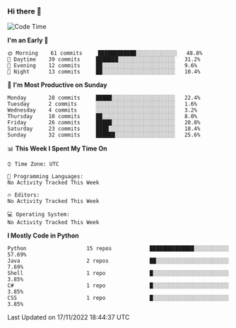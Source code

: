 ### Hi there 👋

<!--START_SECTION:waka-->
![Code Time](http://img.shields.io/badge/Code%20Time-260%20hrs%2027%20mins-blue)

**I'm an Early 🐤** 

```text
🌞 Morning    61 commits     ████████████░░░░░░░░░░░░░   48.8% 
🌆 Daytime    39 commits     ███████░░░░░░░░░░░░░░░░░░   31.2% 
🌃 Evening    12 commits     ██░░░░░░░░░░░░░░░░░░░░░░░   9.6% 
🌙 Night      13 commits     ██░░░░░░░░░░░░░░░░░░░░░░░   10.4%

```
📅 **I'm Most Productive on Sunday** 

```text
Monday       28 commits     █████░░░░░░░░░░░░░░░░░░░░   22.4% 
Tuesday      2 commits      ░░░░░░░░░░░░░░░░░░░░░░░░░   1.6% 
Wednesday    4 commits      ░░░░░░░░░░░░░░░░░░░░░░░░░   3.2% 
Thursday     10 commits     ██░░░░░░░░░░░░░░░░░░░░░░░   8.0% 
Friday       26 commits     █████░░░░░░░░░░░░░░░░░░░░   20.8% 
Saturday     23 commits     ████░░░░░░░░░░░░░░░░░░░░░   18.4% 
Sunday       32 commits     ██████░░░░░░░░░░░░░░░░░░░   25.6%

```


📊 **This Week I Spent My Time On** 

```text
⌚︎ Time Zone: UTC

💬 Programming Languages: 
No Activity Tracked This Week

🔥 Editors: 
No Activity Tracked This Week

💻 Operating System: 
No Activity Tracked This Week

```

**I Mostly Code in Python** 

```text
Python                   15 repos            ██████████████░░░░░░░░░░░   57.69% 
Java                     2 repos             ██░░░░░░░░░░░░░░░░░░░░░░░   7.69% 
Shell                    1 repo              █░░░░░░░░░░░░░░░░░░░░░░░░   3.85% 
C#                       1 repo              █░░░░░░░░░░░░░░░░░░░░░░░░   3.85% 
CSS                      1 repo              █░░░░░░░░░░░░░░░░░░░░░░░░   3.85%

```



 Last Updated on 17/11/2022 18:44:37 UTC
<!--END_SECTION:waka-->

<!--
**e1630m/e1630m** is a ✨ _special_ ✨ repository because its `README.md` (this file) appears on your GitHub profile.

Here are some ideas to get you started:

- 🔭 I’m currently working on ...
- 🌱 I’m currently learning ...
- 👯 I’m looking to collaborate on ...
- 🤔 I’m looking for help with ...
- 💬 Ask me about ...
- 📫 How to reach me: ...
- 😄 Pronouns: ...
- ⚡ Fun fact: ...
-->
